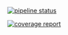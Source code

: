 [![pipeline status](https://gitlab.cs.ui.ac.id/AdvProg/reguler-2022/student/kelas-b/2006596094-Ikramullah/tutorial-5/badges/development/pipeline.svg)](https://gitlab.cs.ui.ac.id/AdvProg/reguler-2022/student/kelas-b/2006596094-Ikramullah/tutorial-5/-/commits/development)

[![coverage report](https://gitlab.cs.ui.ac.id/AdvProg/reguler-2022/student/kelas-b/2006596094-Ikramullah/tutorial-5/badges/development/coverage.svg)](https://gitlab.cs.ui.ac.id/AdvProg/reguler-2022/student/kelas-b/2006596094-Ikramullah/tutorial-5/-/commits/development)
